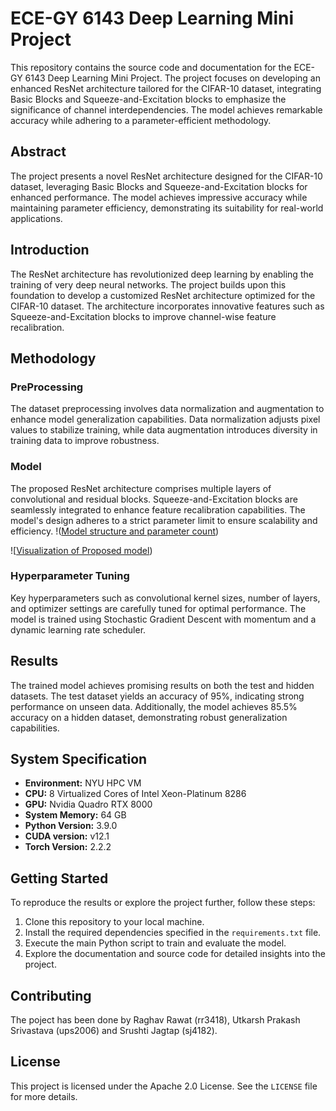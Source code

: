 # ECE-GY 6143 Deep Learning Mini Project

This repository contains the source code and documentation for the ECE-GY 6143 Deep Learning Mini Project. 
The project focuses on developing an enhanced ResNet architecture tailored for the CIFAR-10 dataset, integrating 
Basic Blocks and Squeeze-and-Excitation blocks to emphasize the significance of channel interdependencies. 
The model achieves remarkable accuracy while adhering to a parameter-efficient methodology.

## Abstract
The project presents a novel ResNet architecture designed for the CIFAR-10 dataset, leveraging Basic Blocks and 
Squeeze-and-Excitation blocks for enhanced performance. The model achieves impressive accuracy while maintaining parameter 
efficiency, demonstrating its suitability for real-world applications.

## Introduction
The ResNet architecture has revolutionized deep learning by enabling the training of very deep neural networks. 
The project builds upon this foundation to develop a customized ResNet architecture optimized for the CIFAR-10 dataset. 
The architecture incorporates innovative features such as Squeeze-and-Excitation blocks to improve channel-wise feature recalibration.

## Methodology
### PreProcessing
The dataset preprocessing involves data normalization and augmentation to enhance model generalization capabilities. 
Data normalization adjusts pixel values to stabilize training, while data augmentation introduces diversity in training data to improve robustness.

### Model
The proposed ResNet architecture comprises multiple layers of convolutional and residual blocks. Squeeze-and-Excitation 
blocks are seamlessly integrated to enhance feature recalibration capabilities. The model's design adheres to a strict 
parameter limit to ensure scalability and efficiency.
!([Model structure and parameter count](images/para.png))

![[Visualization of Proposed model](images/model.png))


### Hyperparameter Tuning
Key hyperparameters such as convolutional kernel sizes, number of layers, and optimizer settings are carefully tuned for 
optimal performance. The model is trained using Stochastic Gradient Descent with momentum and a dynamic learning rate scheduler.

## Results
The trained model achieves promising results on both the test and hidden datasets. The test dataset yields an accuracy of 95%, 
indicating strong performance on unseen data. Additionally, the model achieves 85.5% accuracy on a hidden dataset, demonstrating robust generalization capabilities.

## System Specification
- **Environment:** NYU HPC VM
- **CPU:** 8 Virtualized Cores of Intel Xeon-Platinum 8286
- **GPU:** Nvidia Quadro RTX 8000
- **System Memory:** 64 GB
- **Python Version:** 3.9.0
- **CUDA version:** v12.1
- **Torch Version:** 2.2.2

## Getting Started
To reproduce the results or explore the project further, follow these steps:
1. Clone this repository to your local machine.
2. Install the required dependencies specified in the `requirements.txt` file.
3. Execute the main Python script to train and evaluate the model.
4. Explore the documentation and source code for detailed insights into the project.


## Contributing
The poject has been done by Raghav Rawat (rr3418), Utkarsh Prakash Srivastava (ups2006) and Srushti Jagtap (sj4182). 

## License
This project is licensed under the Apache 2.0 License. See the `LICENSE` file for more details.
